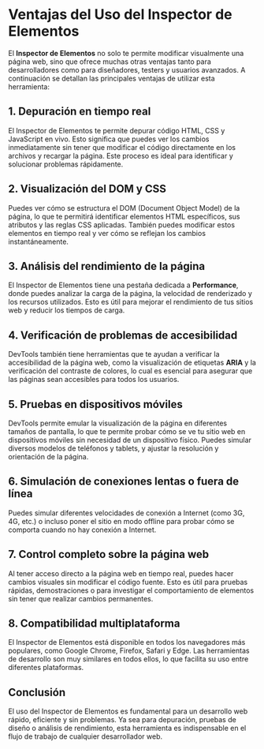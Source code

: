 # Ventajas del Uso del Inspector de Elementos

El **Inspector de Elementos** no solo te permite modificar visualmente una página web, sino que ofrece muchas otras ventajas tanto para desarrolladores como para diseñadores, testers y usuarios avanzados. A continuación se detallan las principales ventajas de utilizar esta herramienta:

## 1. **Depuración en tiempo real** 
El Inspector de Elementos te permite depurar código HTML, CSS y JavaScript en vivo. Esto significa que puedes ver los cambios inmediatamente sin tener que modificar el código directamente en los archivos y recargar la página. Este proceso es ideal para identificar y solucionar problemas rápidamente.

## 2. **Visualización del DOM y CSS** 
Puedes ver cómo se estructura el DOM (Document Object Model) de la página, lo que te permitirá identificar elementos HTML específicos, sus atributos y las reglas CSS aplicadas. También puedes modificar estos elementos en tiempo real y ver cómo se reflejan los cambios instantáneamente.

## 3. **Análisis del rendimiento de la página** 
El Inspector de Elementos tiene una pestaña dedicada a **Performance**, donde puedes analizar la carga de la página, la velocidad de renderizado y los recursos utilizados. Esto es útil para mejorar el rendimiento de tus sitios web y reducir los tiempos de carga.

## 4. **Verificación de problemas de accesibilidad** 
DevTools también tiene herramientas que te ayudan a verificar la accesibilidad de la página web, como la visualización de etiquetas **ARIA** y la verificación del contraste de colores, lo cual es esencial para asegurar que las páginas sean accesibles para todos los usuarios.

## 5. **Pruebas en dispositivos móviles** 
DevTools permite emular la visualización de la página en diferentes tamaños de pantalla, lo que te permite probar cómo se ve tu sitio web en dispositivos móviles sin necesidad de un dispositivo físico. Puedes simular diversos modelos de teléfonos y tablets, y ajustar la resolución y orientación de la página.

## 6. **Simulación de conexiones lentas o fuera de línea** 
Puedes simular diferentes velocidades de conexión a Internet (como 3G, 4G, etc.) o incluso poner el sitio en modo offline para probar cómo se comporta cuando no hay conexión a Internet.

## 7. **Control completo sobre la página web** 
Al tener acceso directo a la página web en tiempo real, puedes hacer cambios visuales sin modificar el código fuente. Esto es útil para pruebas rápidas, demostraciones o para investigar el comportamiento de elementos sin tener que realizar cambios permanentes.

## 8. **Compatibilidad multiplataforma** 
El Inspector de Elementos está disponible en todos los navegadores más populares, como Google Chrome, Firefox, Safari y Edge. Las herramientas de desarrollo son muy similares en todos ellos, lo que facilita su uso entre diferentes plataformas.

## Conclusión
El uso del Inspector de Elementos es fundamental para un desarrollo web rápido, eficiente y sin problemas. Ya sea para depuración, pruebas de diseño o análisis de rendimiento, esta herramienta es indispensable en el flujo de trabajo de cualquier desarrollador web.

